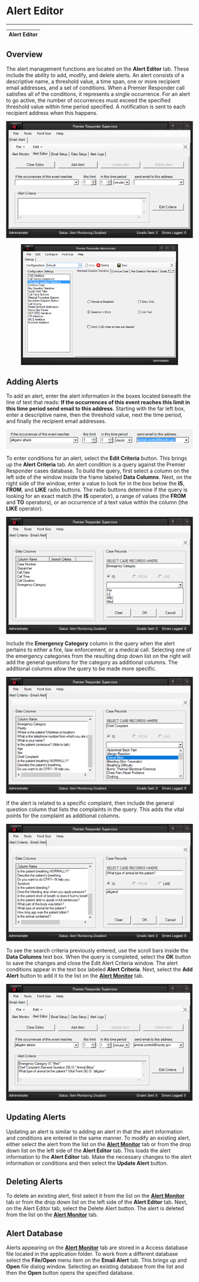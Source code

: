 # Alert Editor

***

| **Alert Editor** |
| ---------------- |

## Overview

The alert management functions are located on the **Alert Editor** tab.  These include the ability to add, modify, and delete alerts.  An alert consists of a descriptive name, a threshold value, a time span, one or more recipient email addresses, and a set of conditions.  When a Premier Responder call satisfies all of the conditions, it represents a single occurrence.  For an alert to go active, the number of occurrences must exceed the specified threshold value within time period specified.  A notification is sent to each recipient address when this happens.

![](Alert%20Editor/image001.png)

<figure><img src=".gitbook/assets/General Question Narrative Settings_files/Image001.png" alt=""><figcaption></figcaption></figure>

## Adding Alerts

To add an alert, enter the alert information in the boxes located beneath the line of text that reads: **If the occurrences of this event reaches this limit in this time period send email to this address**.  Starting with the far left box, enter a descriptive name, then the threshold value, next the time period, and finally the recipient email addresses.

![](Alert%20Editor/image002.png)

To enter conditions for an alert, select the **Edit Criteria** button.  This brings up the **Alert Criteria** tab.  An alert condition is a query against the Premier Responder cases database.  To build the query, first select a column on the left side of the window inside the frame labeled **Data Columns**.  Next, on the right side of the window, enter a value to look for in the box below the **IS**, **FROM**, and **LIKE** radio buttons.  The radio buttons determine if the query is looking for an exact match (the **IS** operator), a range of values (the **FROM** and **TO** operators), or an occurrence of a text value within the column (the **LIKE** operator).

![](Alert%20Editor/image003.png)

Include the **Emergency Category** column in the query when the alert pertains to either a fire, law enforcement, or a medical call.  Selecting one of the emergency categories from the resulting drop down list on the right will add the general questions for the category as additional columns.  The additional columns allow the query to be made more specific.

![](Alert%20Editor/image004.png)

If the alert is related to a specific complaint, then include the general question column that lists the complaints in the query.  This adds the vital points for the complaint as additional columns.

![](Alert%20Editor/image005.png)

To see the search criteria previously entered, use the scroll bars inside the **Data Columns** text box.  When the query is completed, select the **OK** button to save the changes and close the Edit Alert Criteria window.  The alert conditions appear in the text box labeled **Alert Criteria**.  Next, select the **Add Alert** button to add it to the list on the [**Alert Monitor**](Alert%20Monitor.htm) tab.

![](Alert%20Editor/image006.png)

## Updating Alerts

Updating an alert is similar to adding an alert in that the alert information and conditions are entered in the same manner.  To modify an existing alert, either select the alert from the list on the [**Alert Monitor**](Alert%20Monitor.htm) tab or from the drop down list on the left side of the **Alert Editor** tab.  This loads the alert information to the **Alert Editor** tab.  Make the necessary changes to the alert information or conditions and then select the **Update Alert** button.

## Deleting Alerts

To delete an existing alert, first select it from the list on the [**Alert Monitor**](Alert%20Monitor.htm) tab or from the drop down list on the left side of the **Alert Editor** tab.  Next, on the Alert Editor tab, select the Delete Alert button.  The alert is deleted from the list on the [**Alert Monitor**](Alert%20Monitor.htm) tab.

## Alert Database

Alerts appearing on the [**Alert Monitor**](Alert%20Monitor.htm) tab are stored in a Access database file located in the application folder.  To work from a different database select the **File/Open** menu item on the **Email Alert** tab.  This brings up and **Open** file dialog window.  Selecting an existing database from the list and then the **Open** button opens the specified database.
